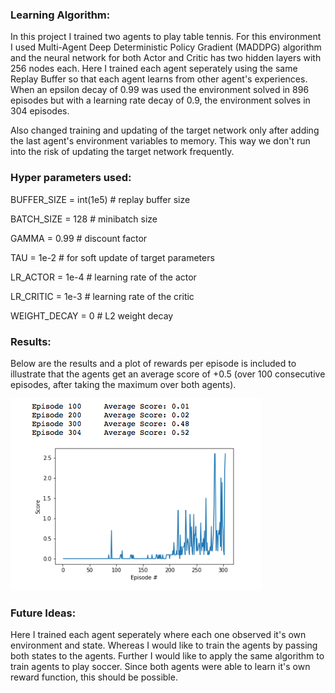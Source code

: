 ### Learning Algorithm:
In this project I trained two agents to play table tennis. For this environment I used Multi-Agent Deep Deterministic Policy Gradient (MADDPG) algorithm and the neural network for both Actor and Critic has two hidden layers with 256 nodes each.
Here I trained each agent seperately using the same Replay Buffer so that each agent learns from other agent's experiences. When an epsilon decay of 0.99 was used the environment solved in 896 episodes but with a learning rate decay of 0.9, the environment solves in 304 episodes.

Also changed training and updating of the target network only after adding the last agent's environment variables to memory. This way we don't run into the risk of updating the target network frequently.

### Hyper parameters used:

BUFFER_SIZE = int(1e5)  # replay buffer size

BATCH_SIZE = 128        # minibatch size

GAMMA = 0.99            # discount factor

TAU = 1e-2              # for soft update of target parameters

LR_ACTOR = 1e-4         # learning rate of the actor 

LR_CRITIC = 1e-3        # learning rate of the critic

WEIGHT_DECAY = 0        # L2 weight decay

### Results:
Below are the results and a plot of rewards per episode is included to illustrate that the agents get an average score of +0.5 (over 100 consecutive episodes, after taking the maximum over both agents).

![Alt text](/Multi_Agent_results.png?raw=true "Plot of Results per Episode")


### Future Ideas:
Here I trained each agent seperately where each one observed it's own environment and state. Whereas I would like to train the agents by passing both states to the agents.
Further I would like to apply the same algorithm to train agents to play soccer. Since both agents were able to learn it's own reward function, this should be possible.
